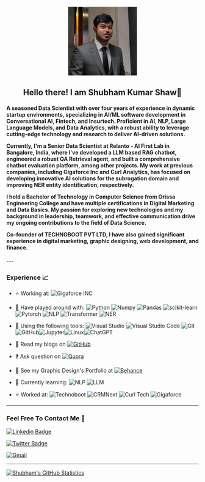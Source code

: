 <!--
### Hi there 👋

**Shubham-Kr-Shaw/Shubham-Kr-Shaw** is a ✨ _special_ ✨ repository because its `README.md` (this file) appears on your GitHub profile.

Here are some ideas to get you started:

- 🔭 I’m currently working on ...
- 🌱 I’m currently learning ...
- 👯 I’m looking to collaborate on ...
- 💬 Ask me about ...
- 📫 How to reach me: ...
- 😄 Pronouns: ...
- ⚡ Fun fact: ...
-->
<p align="center">
    <img src="https://github.com/Shubham-Kr-Shaw/Shubham-Kr-Shaw/blob/main/1739612558997.jpg" width="180">
</p>
<h2 align="center"> Hello there! I am Shubham Kumar Shaw👋 </h2>
<h4 align="left"> A seasoned Data Scientist with over four years of experience in dynamic startup environments, specializing in AI/ML software development in Conversational AI, Fintech, and Insurtech. Proficient in AI, NLP, Large Language Models, and Data Analytics, with a robust ability to leverage cutting-edge technology and research to deliver AI-driven solutions.

Currently, I'm a Senior Data Scientist at Relanto - AI First Lab in Bangalore, India, where I've developed a LLM based RAG chatbot, engineered a robust QA Retrieval agent, and built a comprehensive chatbot evaluation platform, among other projects. My work at previous companies, including Gigaforce Inc and Curl Analytics, has focused on developing innovative AI solutions for the subrogation domain and improving NER entity identification, respectively.

I hold a Bachelor of Technology in Computer Science from Orissa Engineering College and have multiple certifications in Digital Marketing and Data Basics. My passion for exploring new technologies and my background in leadership, teamwork, and effective communication drive my ongoing contributions to the field of Data Science.

Co-founder of TECHNOBOOT PVT LTD, I have also gained significant experience in digital marketing, graphic designing, web development, and finance.
</h4>
---

### Experience 📈

- :star: Working at: ![Gigaforce INC](http://img.shields.io/badge/-Gigaforce-green?style=plastic&link=https://gigaforce.io/) 

- 🔭 Have played around with:  ![Python](https://img.shields.io/badge/-Python-white?style=plastic&logo=python) ![Numpy](http://img.shields.io/badge/-numpy-purple?style=plastic&logo=numpy&logoColor=white) ![Pandas](http://img.shields.io/badge/-Pandas-orange?style=plastic&logo=pandas&logoColor=white) ![scikit-learn](https://img.shields.io/badge/-scikit_learn-red?style=plastic&logo=scikit-learn&logoColor=white)  ![Pytorch](https://img.shields.io/badge/-Pytorch?style=plastic&logo=Pytorch&logoColor=blue) ![NLP](https://img.shields.io/badge/-NLP-yellow?style=plastic&amp&logo=NLP&logoColor=white) ![Transformer](https://img.shields.io/badge/-Transformer-E34F26?style=plastic&logo=Transformer&logoColor=white) ![NER](https://img.shields.io/badge/-NER-1572B6?style=plastic&logo=NER)

- 🔧 Using the following tools: ![Visual Studio](https://img.shields.io/badge/-Visual_Studio-violet?style=plastic&logo=visual-studio) ![Visual Studio Code](https://img.shields.io/badge/-VS_Code-blue?style=plastic&logo=visual-studio-code) ![Git](https://img.shields.io/badge/-Git-orange?style=plastic&logo=git&logoColor=white) ![GitHub](https://img.shields.io/badge/-GitHub-purple?style=plastic&logo=github&logoColor=white)![Jupyter](https://img.shields.io/badge/-Jupyter-orange?style=plastic&logo=Jupyter&logoColor=white)![Linux](https://img.shields.io/badge/-Linux-green?style=plastic&logo=Linux&logoColor=white)![ChatGPT](https://img.shields.io/badge/-ChatGPT-blue?style=plastic&logo=ChatGPT&logoColor=white)

- 📜 Read my blogs on [![GitHub](https://img.shields.io/badge/-Medium-black?style=plastic&logo=medium)](https://medium.com/@shubhamkrshaw)

- :question: Ask question on  [![Quora](https://img.shields.io/badge/-Quora-red?style=plastic&logo=Quora)](https://www.quora.com/profile/Shubham-Kumar-Shaw-3)

- :art: See my Graphic Design's Portfolio at [![Behance](https://img.shields.io/badge/-Behance-blue?style=plastic&logo=Behance)](https://www.behance.net/shubhamshaw)

- 🌱 Currently learning: ![NLP](https://img.shields.io/badge/-Data_Science-royalblue?style=plastic)  ![LLM](https://img.shields.io/badge/-ML-blue?style=plastic)

- :star: Worked at: ![Technoboot](http://img.shields.io/badge/-Technoboot-yellow?style=plastic&link=https://technoboot.in/) ![CRMNext](http://img.shields.io/badge/-CRMNext-green?style=plastic&link=https://www.crmnext.com/) ![Curl Tech](http://img.shields.io/badge/-CurlTech-purple?style=plastic&link=https://curl.tech/) ![Gigaforce](http://img.shields.io/badge/-Gigaforce-Blue?style=plastic&link=https://gigaforce.io/)

---

### Feel Free To Contact Me 📱

[![Linkedin Badge](https://img.shields.io/badge/-Shubham_Kr_Shaw-blue?style=plastic&logo=Linkedin&logoColor=white&link=https://www.linkedin.com/in/shubham-kumar-shaw-51792b150/)](https://www.linkedin.com/in/shubham-kumar-shaw-51792b150/)

[![Twitter Badge](https://img.shields.io/badge/-Shubham_Kr_Shaw-black?style=plastic&logo=twitter&link=https://twitter.com/shubham_krshaw)](https://twitter.com/shubham_krshaw)

 [![Gmail](https://img.shields.io/badge/shkrshaw@gmail.com-white?style=plastic&logo=Gmail&logoColor=&link=mailto:shkrshaw@gmail.com)](mailto:shkrshaw@gmail.com)

---
[![Shubham's GitHub Statistics](https://github-readme-stats.vercel.app/api?username=Shubham-Kr-Shaw)](https://github.com/Shubham-Kr-Shaw/Shubham-Kr-Shaw)
